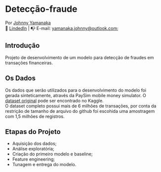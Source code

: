# Detecção-fraude
Por [Johnny Yamanaka]()  
:raising_hand: [LindedIn](https://www.linkedin.com/in/johnny-yamanaka/) | :mailbox_with_no_mail: E-mail: yamanaka.johnny@outlook.com;  

## Introdução
Projeto de desenvolvimento de um modelo para detecção de fraudes em transações financeiras.  


## Os Dados
Os dados que serão utilizados para o desenvolvimento do modelo foi gerada sinteticamente, através da PaySim mobile money simulator. O [dataset original](https://www.kaggle.com/datasets/ealaxi/paysim1) pode ser encontrado no Kaggle.  
O dataset completo possui mais de 6 milhões de transações, por conta da restrição de tamanho de arquivo do github foi escohida uma amostragem com 1,5 milhões de registros.

## Etapas do Projeto
* Aquisição dos dados;
* Análise exploratória;
* Criação do primeiro modelo e baseline;
* Feature engineering;
* Tunagem e entrega do modelo.



